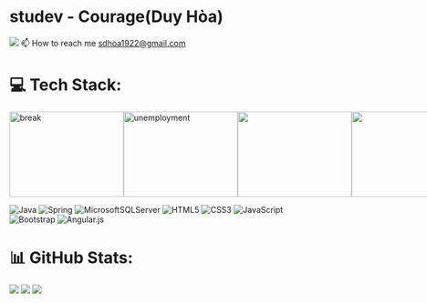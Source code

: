 # studev - Courage(Duy Hòa) 
[![](https://visitcount.itsvg.in/api?id=studev1922&icon=0&color=1)](https://visitcount.itsvg.in)
📫 How to reach me [sdhoa1922@gmail.com](mailto:sdhoa1922@gmail.com)


# 💻 Tech Stack:
<div style="display: flex">
  <img src="https://cdn.dribbble.com/users/1217613/screenshots/3866417/3.gif" alt="break" style="width:200px; height:150px; object-fit: cover;"/>
  <img src="https://media2.giphy.com/media/MERjhyzVjYKWdCR1Y6/giphy.gif" alt="unemployment" style="width:200px; height:150px; object-fit: cover;"/>
  <img src="https://www.plerdy.com/wp-content/uploads/2023/07/giphy-13.gif" style="width:200px; height:150px; object-fit: cover;"/>
  <img src="https://64.media.tumblr.com/15c737df7fdbd4069fc273baaaed618b/tumblr_oydyz3ymZS1qbdrkbo5_500.gifv" style="width:200px; height:150px; object-fit: cover;"/> 
</div>

![Java](https://img.shields.io/badge/java-%23ED8B00.svg?style=for-the-badge&logo=java&logoColor=white)
![Spring](https://img.shields.io/badge/spring-%236DB33F.svg?style=for-the-badge&logo=spring&logoColor=white)
![MicrosoftSQLServer](https://img.shields.io/badge/Microsoft%20SQL%20Sever-CC2927?style=for-the-badge&logo=microsoft%20sql%20server&logoColor=white)
![HTML5](https://img.shields.io/badge/html5-%23E34F26.svg?style=for-the-badge&logo=html5&logoColor=white)
![CSS3](https://img.shields.io/badge/css3-%231572B6.svg?style=for-the-badge&logo=css3&logoColor=white)
![JavaScript](https://img.shields.io/badge/javascript-%23323330.svg?style=for-the-badge&logo=javascript&logoColor=%23F7DF1E)
![Bootstrap](https://img.shields.io/badge/bootstrap-%23563D7C.svg?style=for-the-badge&logo=bootstrap&logoColor=white)
![Angular.js](https://img.shields.io/badge/angular.js-%23E23237.svg?style=for-the-badge&logo=angularjs&logoColor=white)

# 📊 GitHub Stats:
![](https://github-readme-stats.vercel.app/api?username=studev1922&theme=react&hide_border=false&include_all_commits=false&count_private=false)
![](https://github-readme-stats.vercel.app/api/top-langs/?username=studev1922&theme=react&hide_border=false&include_all_commits=false&count_private=false&layout=compact)
![](https://github-readme-streak-stats.herokuapp.com/?user=studev1922&theme=react&hide_border=false)


<!-- Proudly created with GPRM ( https://gprm.itsvg.in ) -->
